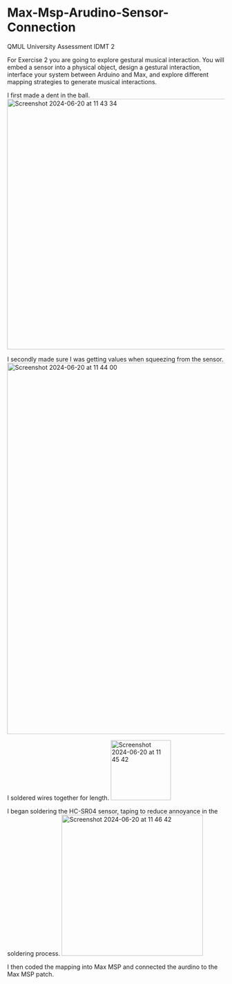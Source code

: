 # Max-Msp-Arudino-Sensor-Connection
QMUL University Assessment IDMT 2

For Exercise 2 you are going to explore gestural musical interaction. You will embed
a sensor into a physical object, design a gestural interaction, interface your system
between Arduino and Max, and explore different mapping strategies to generate
musical interactions.

I first made a dent in the ball.
 <img width="581" alt="Screenshot 2024-06-20 at 11 43 34" src="https://github.com/Bastow2000/Max-Msp-Arudino-Sensor-Connection/assets/77554338/29d4188f-0763-4693-8479-ef5fea7dc220">

 I secondly made sure I was getting values when squeezing from the sensor.
<img width="861" alt="Screenshot 2024-06-20 at 11 44 00" src="https://github.com/Bastow2000/Max-Msp-Arudino-Sensor-Connection/assets/77554338/d850f7cb-add7-4b35-a460-7c34a1a17db1">

I soldered wires together for length. 
<img width="139" alt="Screenshot 2024-06-20 at 11 45 42" src="https://github.com/Bastow2000/Max-Msp-Arudino-Sensor-Connection/assets/77554338/eb421546-b0ab-49ae-b890-45ea570108cf">

I began soldering the HC-SR04 sensor, taping to reduce annoyance in the soldering process.
<img width="327" alt="Screenshot 2024-06-20 at 11 46 42" src="https://github.com/Bastow2000/Max-Msp-Arudino-Sensor-Connection/assets/77554338/0636821a-7426-456b-99fb-0a20552ff870">

I then coded the mapping into Max MSP and connected the aurdino to the Max MSP patch. 

